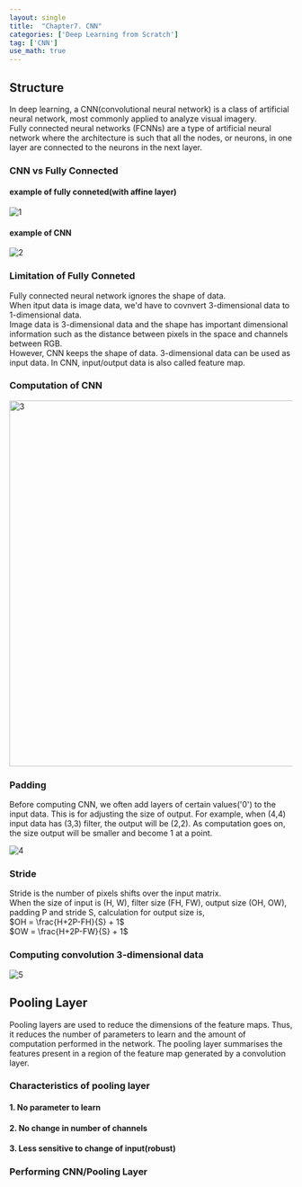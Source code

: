 ```yaml
---
layout: single
title:  "Chapter7. CNN"
categories: ['Deep Learning from Scratch']
tag: ['CNN']
use_math: true
---
```


## Structure
In deep learning, a CNN(convolutional neural network) is a class of artificial neural network, most commonly applied to analyze visual imagery.  
Fully connected neural networks (FCNNs) are a type of artificial neural network where the architecture is such that all the nodes, or neurons, 
in one layer are connected to the neurons in the next layer.


### CNN vs Fully Connected  
#### example of fully conneted(with affine layer)
![1](https://user-images.githubusercontent.com/69702946/168447531-78e9a6d6-c571-4cae-b4f3-3961626fcb7d.png)


#### example of CNN  
![2](https://user-images.githubusercontent.com/69702946/168447558-2c394f1c-7386-410b-8806-038da3bbca66.png)


### Limitation of Fully Conneted 
Fully connected neural network ignores the shape of data.  
When itput data is image data, we'd have to covnvert 3-dimensional data to 1-dimensional data.  
Image data is 3-dimensional data and the shape has important dimensional information such as the distance between pixels in the space and channels between 
RGB.  
However, CNN keeps the shape of data. 3-dimensional data can be used as input data. In CNN, input/output data is also called feature map.
  
### Computation of CNN
<img width="651" alt="3" src="https://user-images.githubusercontent.com/69702946/168448325-73418120-8078-40c2-ad05-5a67e6a9edb0.png">

### Padding
Before computing CNN, we often add layers of certain values('0') to the input data. This is for adjusting the size of output. For example, when (4,4) input data has (3,3) filter, the output will be (2,2). As computation goes on, the size output will be smaller and become 1 at a point.  
  
![4](https://user-images.githubusercontent.com/69702946/168448627-c946dff4-5b10-44f5-bc42-aebc33d5c3d0.png)

### Stride
Stride is the number of pixels shifts over the input matrix.  
When the size of input is (H, W), filter size (FH, FW), output size (OH, OW), padding P and stride S, calculation for output size is,  
$OH = \frac{H+2P-FH}{S} + 1$  
$OW = \frac{H+2P-FW}{S} + 1$  

### Computing convolution 3-dimensional data
![5](https://user-images.githubusercontent.com/69702946/168453736-183a1e38-6043-401d-9a7f-4c8c2f6dadc9.png)

## Pooling Layer 
Pooling layers are used to reduce the dimensions of the feature maps. Thus, it reduces the number of parameters to learn and the amount of computation performed in the network. The pooling layer summarises the features present in a region of the feature map generated by a convolution layer.

### Characteristics of pooling layer
#### 1. No parameter to learn
#### 2. No change in number of channels
#### 3. Less sensitive to change of input(robust)


### Performing CNN/Pooling Layer


